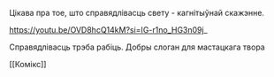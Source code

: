 
Цікава пра тое, што справядлівасць свету - кагнітыўнай скажэнне.

https://youtu.be/OVD8hcQ14kM?si=IG-r1no_HG3n09j_

Справядлівасць трэба рабіць. Добры слоган для мастацкага твора

[[Комікс]]
